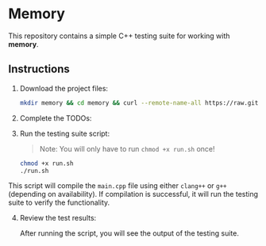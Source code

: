 # Memory 

This repository contains a simple C++ testing suite for working with **memory**.
## Instructions

1. Download the project files:

   ```bash
   mkdir memory && cd memory && curl --remote-name-all https://raw.githubusercontent.com/jjoeldaniel/si/main/121/memory/{main.cpp,run.sh} 
   ```

2. Complete the TODOs:

3. Run the testing suite script:

   > Note: You will only have to run `chmod +x run.sh` once!

   ```bash
   chmod +x run.sh
   ./run.sh
   ```

This script will compile the `main.cpp` file using either `clang++` or `g++` (depending on availability). If compilation is successful, it will run the testing suite to verify the functionality.

4. Review the test results:

   After running the script, you will see the output of the testing suite.

